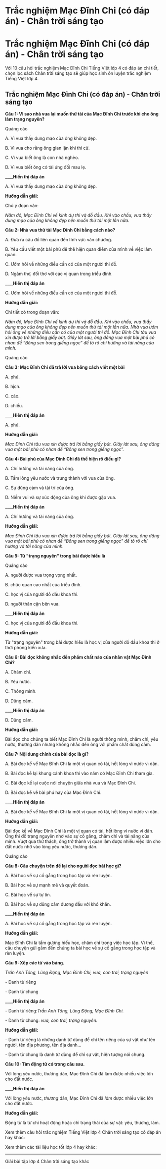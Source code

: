 # Trắc nghiệm Mạc Đĩnh Chi (có đáp án) - Chân trời sáng tạo

# Trắc nghiệm Mạc Đĩnh Chi (có đáp án) - Chân trời sáng tạo

Với 10 câu hỏi trắc nghiệm Mạc Đĩnh Chi Tiếng Việt lớp 4 có đáp án chi tiết, chọn lọc sách Chân trời sáng tạo sẽ giúp học sinh ôn luyện trắc nghiệm Tiếng Việt lớp 4.

## Trắc nghiệm Mạc Đĩnh Chi (có đáp án) - Chân trời sáng tạo

**Câu 1: Vì sao nhà vua lại muốn thử tài của Mạc Đĩnh Chi trước khi cho ông làm trạng nguyên?**

Quảng cáo

A. Vì vua thấy dung mạo của ông không đẹp.

B. Vì vua cho rằng ông gian lận khi thi cử.

C. Vì vua biết ông là con nhà nghèo.

D. Vì vua biết ông có tài ứng đối mau lẹ.

____**Hiển thị đáp án**

A. Vì vua thấy dung mạo của ông không đẹp.

**Hướng dẫn giải:**

Chú ý đoạn văn:

_Năm đó, Mạc Đĩnh Chi về kinh dự thi và đỗ đầu. Khi vào chầu, vua thấy dung mạo của ông không đẹp nên muốn thử tài một lần nữa._

**Câu 2: Nhà vua thử tài Mạc Đĩnh Chi bằng cách nào?**

A. Đưa ra câu đố liên quan đến lĩnh vực văn chương.

B. Yêu cầu viết một bài phú để thể hiện quan điểm của mình về việc làm quan.

C. Ướm hỏi về những điều cần có của một người thi đỗ.

D. Ngâm thơ, đối thơ với các vị quan trong triều đình.

____**Hiển thị đáp án**

C. Ướm hỏi về những điều cần có của một người thi đỗ.

**Hướng dẫn giải:**

Chi tiết có trong đoạn văn: 

_Năm đó, Mạc Đĩnh Chi về kinh dự thi và đỗ đầu. Khi vào chầu, vua thấy dung mạo của ông không đẹp nên muốn thử tài một lần nữa. Nhà vua ướm hỏi ông về những điều cần có của một người thi đỗ. Mạc Đĩnh Chi tâu vua xin được trả lời bằng giấy bút. Giây lát sau, ông dâng vua một bài phú có nhan đề “Bông sen trong giếng ngọc” để tỏ rõ chí hướng và tài năng của mình._

Quảng cáo

**Câu 3: Mạc Đĩnh Chi đã trả lời vua bằng cách viết một bài**

A. phú.

B. hịch.

C. cáo.

D. chiếu.

____**Hiển thị đáp án**

A. phú.

**Hướng dẫn giải:**

_Mạc Đĩnh Chi tâu vua xin được trả lời bằng giấy bút. Giây lát sau, ông dâng vua một bài phú có nhan đề “Bông sen trong giếng ngọc”._

**Câu 4: Bài phú của Mạc Đĩnh Chi đã thể hiện rõ điều gì?**

A. Chí hướng và tài năng của ông.

B. Tấm lòng yêu nước và trung thành với vua của ông.

C. Sự dũng cảm và tài trí của ông.

D. Niềm vui và sự xúc động của ông khi được gặp vua.

____**Hiển thị đáp án**

A. Chí hướng và tài năng của ông.

**Hướng dẫn giải:**

_Mạc Đĩnh Chi tâu vua xin được trả lời bằng giấy bút. Giây lát sau, ông dâng vua một bài phú có nhan đề “Bông sen trong giếng ngọc” để tỏ rõ chí hướng và tài năng của mình._

**Câu 5: Từ "trạng nguyên" trong bài được hiểu là**

Quảng cáo

A. người được vua trọng vọng nhất.

B. chức quan cao nhất của triều đình.

C. học vị của người đỗ đầu khoa thi.

D. người thân cận bên vua.

____**Hiển thị đáp án**

C. học vị của người đỗ đầu khoa thi.

**Hướng dẫn giải:**

Từ "trạng nguyên" trong bài được hiểu là học vị của người đỗ đầu khoa thi ở thời phong kiến xưa.

**Câu 6: Bài đọc không nhắc đến phẩm chất nào của nhân vật Mạc Đĩnh Chi?**

A. Chăm chỉ.

B. Yêu nước.

C. Thông minh.

D. Dũng cảm.

____**Hiển thị đáp án**

D. Dũng cảm.

**Hướng dẫn giải:**

Bài đọc cho chúng ta biết Mạc Đĩnh Chi là người thông minh, chăm chỉ, yêu nước, thương dân nhưng không nhắc đến ông với phẩm chất dũng cảm.

**Câu 7: Nội dung chính của bài đọc là gì?**

A. Bài đọc kể về Mạc Đĩnh Chi là một vị quan có tài, hết lòng vì nước vì dân.

B. Bài đọc kể lại khung cảnh khoa thi vào năm có Mạc Đĩnh Chi tham gia.

C. Bài đọc kể lại cuộc nói chuyện giữa nhà vua và Mạc Đĩnh Chi.

D. Bài đọc kể về bài phú hay của Mạc Đĩnh Chi.

____**Hiển thị đáp án**

A. Bài đọc kể về Mạc Đĩnh Chi là một vị quan có tài, hết lòng vì nước vì dân.

**Hướng dẫn giải:**

Bài đọc kể về Mạc Đĩnh Chi là một vị quan có tài, hết lòng vì nước vì dân. Ông thi đỗ trạng nguyên nhờ vào sự cố gắng, chăm chỉ và tài năng của mình. Vượt qua thử thách, ông trở thành vị quan làm được nhiều việc lớn cho đất nước nhờ vào lòng yêu nước, thương dân.

Quảng cáo

**Câu 8: Câu chuyện trên để lại cho người đọc bài học gì?**

A. Bài học về sự cố gắng trong học tập và rèn luyện.

B. Bài học về sự mạnh mẽ và quyết đoán.

C. Bài học về sự tự tin.

D. Bài học về sự dũng cảm đương đầu với khó khăn.

____**Hiển thị đáp án**

A. Bài học về sự cố gắng trong học tập và rèn luyện.

**Hướng dẫn giải:**

Mạc Đĩnh Chi là tấm gương hiếu học, chăm chỉ trong việc học tập. Vì thế, câu chuyện gửi gắm đến chúng ta bài học về sự cố gắng trong học tập và rèn luyện.

**Câu 9: Xếp các từ vào bảng.**

_Trần Anh Tông, Lũng Động, Mạc Đĩnh Chi, vua, con trai, trạng nguyên_

\- Danh từ riêng

\- Danh từ chung

____**Hiển thị đáp án**

\- Danh từ riêng:_Trần Anh Tông, Lũng Động, Mạc Đĩnh Chi._

\- Danh từ chung: _vua, con trai, trạng nguyên._

**Hướng dẫn giải:**

\- Danh từ riêng là những danh từ dùng để chỉ tên riêng của sự vật như tên người, tên địa phương, tên địa danh...

\- Danh từ chung là danh từ dùng để chỉ sự vật, hiện tượng nói chung.

**Câu 10: Tìm động từ có trong câu sau.**

Với lòng yêu nước, thương dân, Mạc Đĩnh Chi đã làm được nhiều việc lớn cho đất nước.

____**Hiển thị đáp án**

Với lòng _yêu_ nước, _thương_ dân, Mạc Đĩnh Chi đã _làm_ được nhiều việc lớn cho đất nước.

**Hướng dẫn giải:**

Động từ là từ chỉ hoạt động hoặc chỉ trạng thái của sự vật: yêu, thương, làm.

Xem thêm câu hỏi trắc nghiệm Tiếng Việt lớp 4 Chân trời sáng tạo có đáp án hay khác:

Xem thêm các tài liệu học tốt lớp 4 hay khác:

* * *

Giải bài tập lớp 4 Chân trời sáng tạo khác
